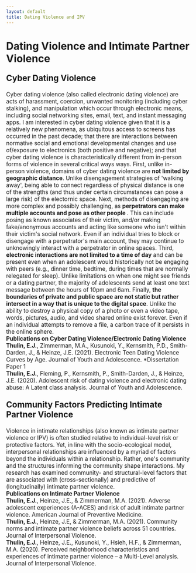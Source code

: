```yaml
---
layout: default
title: Dating Violence and IPV
---
```

<div class="blurb">
	<h1>Dating Violence and Intimate Partner Violence</h1>
	<p style="font-size:160%;"><b>Cyber Dating Violence</b></p>
    <p style="font-size:110%;">Cyber dating violence (also called electronic dating violence) are acts of harassment, coercion, unwanted monitoring (including cyber stalking), and manipulation which occur through electronic means, including social networking sites, email, text, and instant messaging apps. I am interested in cyber dating violence given that it is a relatively new phenomena, as ubiquitous access to screens has occurred in the past decade; that there are interactions between normative social and emotional developmental changes and use of/exposure to electronics (both positive and negative); and that cyber dating violence is characteristically different from in-person forms of violence in several critical ways ways. First, unlike in-person violence, domains of cyber dating violence are <b>not limited by geographic distance</b>. Unlike disengagement strategies of 'walking away', being able to connect regardless of physical distance is one of the strengths (and thus under certain circumstances can pose a large risk) of the electornic space. Next, methods of disengaging are more complex and possibly challenging, as <b>perpetrators can make multiple accounts and pose as other people </b>. This can include posing as known associates of their  victim, and/or making fake/anonymous accounts and acting like someone who isn't within their victim's social network. Even if an individual tries to block or disengage with a perpetrator's main account, they may continue to unknowingly interact with a perpetrator in online spaces. Third, <b>electronic interactions are not limited to a time of day</b> and can be present even when an adolescent would historically not be engaging with peers (e.g., dinner time, bedtime, during times that are normally relegated for sleep). Unlike limitations on when one might see friends or a dating partner, the majority of adolescents send at least one text message between the hours of 10pm and 6am. Finally, <b>the boundaries of private and public space are not static but rather intersect in a way that is unique to the digital space</b>. Unlike the ability to destroy a physical copy of a photo or even a video tape, words, pictures, audio, and video shared online exist forever. Even if an individual attempts to remove a file, a carbon trace of it persists in the online sphere.
<br><b>Publications on Cyber Dating Violence/Electronic Dating Violence</b>
<br><b>Thulin, E.J.</b>, Zimmerman, M.A., Kusunoki, Y., Kernsmith, P.D., Smith-Darden, J., & Heinze, J.E. (2021). <link="https://doi.org/10.1007/s10964-021-01517-w">Electronic Teen Dating Violence Curves by Age. Journal of Youth and Adolescence. *Dissertation Paper 1
<br><b>Thulin, E.J.</b>, Fleming, P., Kernsmith, P., Smith-Darden, J., & Heinze, J.E. (2020). Adolescent risk of dating violence and electronic dating abuse: A Latent class analysis. Journal of Youth and Adolescence.

<p style="font-size:160%;"><b>Community Factors Predicting Intimate Partner Violence</b></p>
<p style="font-size:110%;">Violence in intimate relationships (also known as intimate partner violence or IPV) is often studied relative to individual-level risk or protective factors. Yet, in line with the socio-ecological model, interpersonal relationships are influenced by a myriad of factors beyond the individuals within a relationship. Rather, one's community and the structures informing the community shape interactions. My research has examined community- and structural-level factors that are associated with (cross-sectionally) and predictive of (longitudinally) intimate partner violence. 
<br><b>Publications on Intimate Partner Violence</b>	
<br><b>Thulin, E.J.</b>, Heinze, J.E., & Zimmerman, M.A. (2021). Adverse adolescent experiences (A-ACES) and risk of adult intimate partner violence. American Journal of Preventive Medicine.
<br><b>Thulin, E.J.</b>, Heinze, J.E, & Zimmerman, M.A. (2021). Community norms and intimate partner violence beliefs across 51 countries. Journal of Interpersonal Violence.
<br><b>Thulin, E.J.</b>, Heinze, J.E., Kusunoki, Y., Hsieh, H.F., & Zimmerman, M.A. (2020). Perceived neighborhood characteristics and experiences of intimate partner violence – a Multi-Level analysis. Journal of Interpersonal Violence. 
